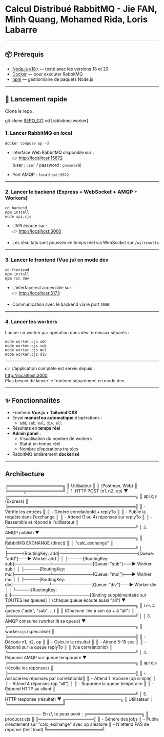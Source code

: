 # Calcul Distribué RabbitMQ - Jie FAN, Minh Quang, Mohamed Rida, Loris Labarre

---

## 📦 Prérequis

- [Node.js v18+](https://nodejs.org/) — testé avec les versions 18 et 20
- [Docker](https://www.docker.com/) — pour exécuter RabbitMQ
- [npm](https://www.npmjs.com/) — gestionnaire de paquets Node.js

---

## 🚀 Lancement rapide

Clone le repo :
 
git clone [REPO_GIT](https://github.com/Quanghng/rabbitmq-worker)
cd [rabbitmq-worker]

### 1. Lancer RabbitMQ en local

```
docker compose up -d
```

- Interface Web RabbitMQ disponible sur :  
  👉 [http://localhost:15672](http://localhost:15672)  
  (user : `user` / password : `password`)

- Port AMQP : `localhost:5672`

---

### 2. Lancer le backend (Express + WebSocket + AMQP +  Workers)

```
cd backend
npm install
node api.cjs
```

- L'API écoute sur :  
  👉 [http://localhost:3000](http://localhost:3000)

- Les résultats sont poussés en temps réel via WebSocket sur `/ws/results`

---

### 3. Lancer le frontend (Vue.js) en mode dev

```
cd frontend
npm install
npm run dev
```

- L'interface est accessible sur :  
  👉 [http://localhost:5173](http://localhost:5173)

- Communication avec le backend via le port `3000`

---

### 4. Lancer les workers

Lancer un worker par opération dans des terminaux séparés :

```
node worker.cjs add
node worker.cjs sub
node worker.cjs mul
node worker.cjs div
```

---

👉 L’application complète est servie depuis :  
[http://localhost:3000](http://localhost:3000)  
Plus besoin de lancer le frontend séparément en mode dev.

---

## ✨ Fonctionnalités

- Frontend **Vue.js + Tailwind CSS**
- Envoi **manuel ou automatique** d’opérations :
  - `add`, `sub`, `mul`, `div`, `all`
- Résultats en **temps réel**
- **Admin panel** :
  - Visualisation du nombre de workers
  - Statut en temps réel
  - Nombre d’opérations traitées
- RabbitMQ entièrement **dockerisé**

---

## Architecture
 
╔══════════════════╗
║  Utilisateur     ║
║ (Postman, Web)   ║
╚═════╦════════════╝
      │ 1. HTTP POST (n1, n2, op)
      ▼
╔══════════════════════════════════════════╗
║               api.cjs (Express)         ║
╠══════════════════════════════════════════╣
║ - Vérifie les entrées                   ║
║ - Génère correlationId + replyTo        ║
║ - Publie la requête dans l'exchange     ║
║ - Attend (1 ou 4) réponses sur replyTo  ║
║ - Rassemble et répond à l'utilisateur   ║
╚══════════════════════════════════════════╝
      │ 2. AMQP publish
      ▼
╔══════════════════════════════════════════╗
║         RabbitMQ EXCHANGE (direct)      ║
║           "calc_exchange"               ║
╚══════════════════════════════════════════╝
      │
      ├─────[RoutingKey: add]────────────┬─────────────[Queue: "add"]───▶ Worker add
      │                                  │
      ├─────[RoutingKey: sub]────────────┴─────────────[Queue: "sub"]───▶ Worker sub
      │                                  │
      ├─────[RoutingKey: mul]────────────┴─────────────[Queue: "mul"]───▶ Worker mul
      │                                  │
      ├─────[RoutingKey: div]────────────┴─────────────[Queue: "div"]───▶ Worker div
      │                                  │
      └─────[RoutingKey: all]────────────┬─────────────[Binding supplémentaire sur TOUTES les queues]
                                         │            (chaque queue écoute aussi "all")
                                         ▼
╔══════════════════════════════════════════╗
║    Les 4 queues ("add", "sub", ...)     ║
║    (Chacune liée à son op + à "all")    ║
╚══════════════════════════════════════════╝
      │
      │ 3. AMQP consume (worker lit sa queue)
      ▼
╔══════════════════════════════════════════╗
║           worker.cjs (spécialisé)       ║
╠══════════════════════════════════════════╣
║ - Décode n1, n2, op                     ║
║ - Calcule le résultat                   ║
║ - Attend 5-15 sec                       ║
║ - Répond sur la queue replyTo           ║
║   (via correlationId)                   ║
╚══════════════════════════════════════════╝
      │ 4. Réponse AMQP sur queue temporaire
      ▼
╔══════════════════════════════════════════╗
║       api.cjs (récolte les réponses)    ║
╠══════════════════════════════════════════╣
║ - Associe les réponses par correlationId║
║ - Attend 1 réponse (op simple)          ║
║ - Attend 4 réponses (op "all")          ║
║ - Supprime la queue temporaire          ║
║ - Répond HTTP au client                 ║
╚══════════════════════════════════════════╝
      │ 5. HTTP response (résultat)
      ▼
╔══════════════════╗
║  Utilisateur     ║
╚══════════════════╝
 
────────────
En //, tu peux avoir :
╔══════════════════╗
║  producer.cjs    ║
╠══════════════════╣
║ - Génère des jobs
║ - Publie directement sur "calc_exchange" avec op aléatoire
║ - N'attend PAS de réponse (test load)
╚══════════════════╝

